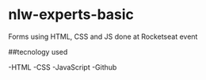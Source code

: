# nlw-experts-basic
Forms using HTML, CSS and JS done at Rocketseat event

##tecnology used

-HTML
-CSS
-JavaScript
-Github